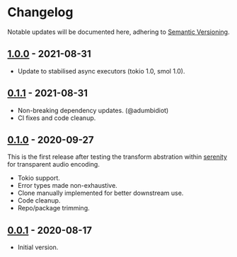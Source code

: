 # Changelog
Notable updates will be documented here, adhering to [Semantic Versioning][semver].

## [1.0.0] - 2021-08-31
* Update to stabilised async executors (tokio 1.0, smol 1.0).

## [0.1.1] - 2021-08-31
* Non-breaking dependency updates. (@adumbidiot)
* CI fixes and code cleanup.

## [0.1.0] - 2020-09-27
This is the first release after testing the transform abstration within [serenity][serenity] for transparent audio encoding.

* Tokio support.
* Error types made non-exhaustive.
* Clone manually implemented for better downstream use.
* Code cleanup.
* Repo/package trimming.

## [0.0.1] - 2020-08-17
* Initial version.

[1.0.0]: https://github.com/FelixMcFelix/streamcatcher/compare/v0.1.1...v1.0.0
[0.1.1]: https://github.com/FelixMcFelix/streamcatcher/compare/v0.1.0...v0.1.1
[0.1.0]: https://github.com/FelixMcFelix/streamcatcher/commit/636c54a6845afdab45a9fbe778acc8765e0581ba
[0.0.1]: https://github.com/FelixMcFelix/streamcatcher/commit/8f5c7e6623d2349c4da09f96d052f8965b5edb6b

[semver]: http://semver.org
[serenity]: http://github.com/serenity-rs/serenity